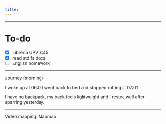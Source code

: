 ```yaml
---
title:
---
```


---
# To-do

- [x] Librería UPV 8:45
- [x] read std fs docs
- [ ] English homework

---
Journey (morning)

I woke up at 06:00 went back to bed and stopped rotting at 07:01

I have no backpack, my back feels lightweight and I rested well after sparring yesterday. 

---

 Video mapping: Mapmap